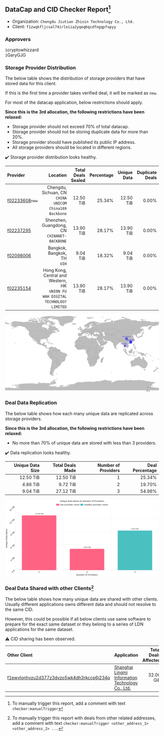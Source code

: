 ## DataCap and CID Checker Report[^1]
 - Organization: `Chengdu Jiutian Zhixin Technology Co., Ltd.`
 - Client: `f1zwqkfljcsal74irleiia2yqeq6qcdfngqpfxpyy`
### Approvers
`1`cryptowhizzard<br/>`1`GaryGJG

### Storage Provider Distribution
The below table shows the distribution of storage providers that have stored data for this client.

If this is the first time a provider takes verified deal, it will be marked as `new`.

For most of the datacap application, below restrictions should apply.

**Since this is the 3rd allocation, the following restrictions have been relaxed:**
 - Storage provider should not exceed 70% of total datacap.
 - Storage provider should not be storing duplicate data for more than 20%.
 - Storage provider should have published its public IP address.
 - All storage providers should be located in different regions.

✔️ Storage provider distribution looks healthy.

| Provider                                                    |                                                                         Location | Total Deals Sealed | Percentage | Unique Data | Duplicate Deals |
| :---------------------------------------------------------- | -------------------------------------------------------------------------------: | -----------------: | ---------: | ----------: | --------------: |
| [f02233608](https://filfox.info/en/address/f02233608)`new`  |                        Chengdu, Sichuan, CN<br/>`CHINA UNICOM China169 Backbone` |          12.50 TiB |     25.34% |   12.50 TiB |           0.00% |
| [f02237295](https://filfox.info/en/address/f02237295)       |                                  Shenzhen, Guangdong, CN<br/>`CHINANET-BACKBONE` |          13.90 TiB |     28.17% |   13.90 TiB |           0.00% |
| [f02098006](https://filfox.info/en/address/f02098006)       |                                                   Bangkok, Bangkok, TH<br/>`UIH` |           9.04 TiB |     18.32% |    9.04 TiB |           0.00% |
| [f02235154](https://filfox.info/en/address/f02235154)       | Hong Kong, Central and Western, HK<br/>`UNION FU WAH DIGITAL TECHNOLOGY LIMITED` |          13.90 TiB |     28.17% |   13.90 TiB |           0.00% |

<img src="https://raw.githubusercontent.com/data-preservation-programs/filplus-checker-assets/main/filecoin-project/filecoin-plus-large-datasets/issues/1517/1691048936571.png"/>

### Deal Data Replication
The below table shows how each many unique data are replicated across storage providers.


**Since this is the 3rd allocation, the following restrictions have been relaxed:**
- No more than 70% of unique data are stored with less than 3 providers.

✔️ Data replication looks healthy.

| Unique Data Size | Total Deals Made | Number of Providers | Deal Percentage |
| ---------------: | ---------------: | ------------------: | --------------: |
|        12.50 TiB |        12.50 TiB |                   1 |          25.34% |
|         4.86 TiB |         9.72 TiB |                   2 |          19.70% |
|         9.04 TiB |        27.12 TiB |                   3 |          54.96% |

<img src="https://raw.githubusercontent.com/data-preservation-programs/filplus-checker-assets/main/filecoin-project/filecoin-plus-large-datasets/issues/1517/1691048937493.png"/>

### Deal Data Shared with other Clients[^3]
The below table shows how many unique data are shared with other clients.
Usually different applications owns different data and should not resolve to the same CID.

However, this could be possible if all below clients use same software to prepare for the exact same dataset or they belong to a series of LDN applications for the same dataset.

⚠️ CID sharing has been observed.

| Other Client                                                                                                          | Application                                                                                                                        | Total Deals Affected | Unique CIDs | Approvers                           |
| :-------------------------------------------------------------------------------------------------------------------- | :--------------------------------------------------------------------------------------------------------------------------------- | -------------------: | ----------: | :---------------------------------- |
| [f1ewvlonhvzu2d377z3dvzo5wk4dh3rkccp6j234q](https://filfox.info/en/address/f1ewvlonhvzu2d377z3dvzo5wk4dh3rkccp6j234q) | [Shanghai Lingmi Information Technology Co\., Ltd\.](https://github.com/filecoin-project/filecoin-plus-large-datasets/issues/1485) |            32.00 GiB |           1 | `1`1ane-1<br/>`1`sxxfuture-official |

[^1]: To manually trigger this report, add a comment with text `checker:manualTrigger`

[^2]: Deals from those addresses are combined into this report as they are specified with `checker:manualTrigger`

[^3]: To manually trigger this report with deals from other related addresses, add a comment with text `checker:manualTrigger <other_address_1> <other_address_2> ...`
